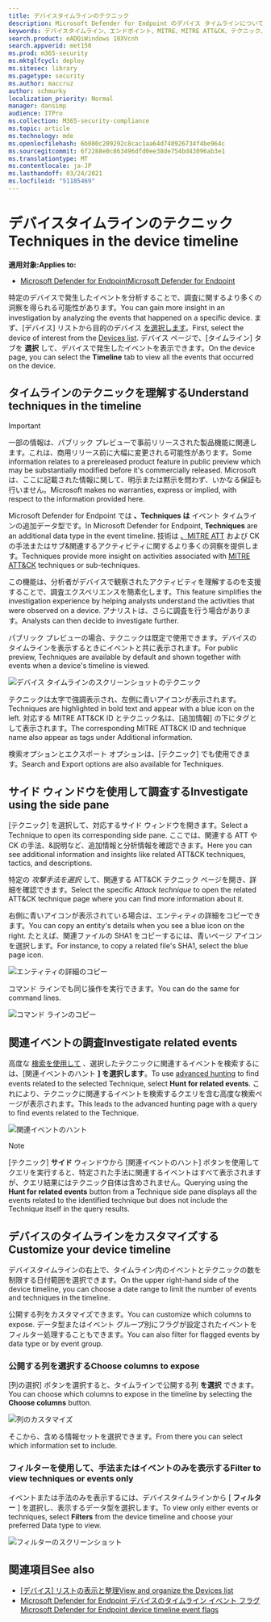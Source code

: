 ```yaml
---
title: デバイスタイムラインのテクニック
description: Microsoft Defender for Endpoint のデバイス タイムラインについて
keywords: デバイスタイムライン、エンドポイント、MITRE、MITRE ATT&CK、テクニック、戦術
search.product: eADQiWindows 10XVcnh
search.appverid: met150
ms.prod: m365-security
ms.mktglfcycl: deploy
ms.sitesec: library
ms.pagetype: security
ms.author: maccruz
author: schmurky
localization_priority: Normal
manager: dansimp
audience: ITPro
ms.collection: M365-security-compliance
ms.topic: article
ms.technology: mde
ms.openlocfilehash: 6b080c209292c8cac1aa64d748926734f4be964c
ms.sourcegitcommit: 6f2288e0c863496dfd0ee38de754bd43096ab3e1
ms.translationtype: MT
ms.contentlocale: ja-JP
ms.lasthandoff: 03/24/2021
ms.locfileid: "51185469"
---
```

# <a name="techniques-in-the-device-timeline"></a><span data-ttu-id="6ffe8-104">デバイスタイムラインのテクニック</span><span class="sxs-lookup"><span data-stu-id="6ffe8-104">Techniques in the device timeline</span></span>


<span data-ttu-id="6ffe8-105">**適用対象:**</span><span class="sxs-lookup"><span data-stu-id="6ffe8-105">**Applies to:**</span></span>
- [<span data-ttu-id="6ffe8-106">Microsoft Defender for Endpoint</span><span class="sxs-lookup"><span data-stu-id="6ffe8-106">Microsoft Defender for Endpoint</span></span>](https://go.microsoft.com/fwlink/p/?linkid=2154037)


<span data-ttu-id="6ffe8-107">特定のデバイスで発生したイベントを分析することで、調査に関するより多くの洞察を得られる可能性があります。</span><span class="sxs-lookup"><span data-stu-id="6ffe8-107">You can gain more insight in an investigation by analyzing the events that happened on a specific device.</span></span> <span data-ttu-id="6ffe8-108">まず、[デバイス] リストから目的のデバイス [を選択します](machines-view-overview.md)。</span><span class="sxs-lookup"><span data-stu-id="6ffe8-108">First, select the device of interest from the [Devices list](machines-view-overview.md).</span></span> <span data-ttu-id="6ffe8-109">デバイス ページで、[タイムライン] タブを **選択** して、デバイスで発生したイベントを表示できます。</span><span class="sxs-lookup"><span data-stu-id="6ffe8-109">On the device page, you can select the **Timeline** tab to view all the events that occurred on the device.</span></span>

## <a name="understand-techniques-in-the-timeline"></a><span data-ttu-id="6ffe8-110">タイムラインのテクニックを理解する</span><span class="sxs-lookup"><span data-stu-id="6ffe8-110">Understand techniques in the timeline</span></span>

>[!IMPORTANT]
><span data-ttu-id="6ffe8-111">一部の情報は、パブリック プレビューで事前リリースされた製品機能に関連します。これは、商用リリース前に大幅に変更される可能性があります。</span><span class="sxs-lookup"><span data-stu-id="6ffe8-111">Some information relates to a prereleased product feature in public preview which may be substantially modified before it's commercially released.</span></span> <span data-ttu-id="6ffe8-112">Microsoft は、ここに記載された情報に関して、明示または黙示を問わず、いかなる保証も行いません。</span><span class="sxs-lookup"><span data-stu-id="6ffe8-112">Microsoft makes no warranties, express or implied, with respect to the information provided here.</span></span>

<span data-ttu-id="6ffe8-113">Microsoft Defender for Endpoint では **、Techniques は** イベント タイムラインの追加データ型です。</span><span class="sxs-lookup"><span data-stu-id="6ffe8-113">In Microsoft Defender for Endpoint, **Techniques** are an additional data type in the event timeline.</span></span> <span data-ttu-id="6ffe8-114">技術は [、MITRE ATT](https://attack.mitre.org/) および CK の手法またはサブ&関連するアクティビティに関するより多くの洞察を提供します。</span><span class="sxs-lookup"><span data-stu-id="6ffe8-114">Techniques provide more insight on activities associated with [MITRE ATT&CK](https://attack.mitre.org/) techniques or sub-techniques.</span></span> 

<span data-ttu-id="6ffe8-115">この機能は、分析者がデバイスで観察されたアクティビティを理解するのを支援することで、調査エクスペリエンスを簡素化します。</span><span class="sxs-lookup"><span data-stu-id="6ffe8-115">This feature simplifies the investigation experience by helping analysts understand the activities that were observed on a device.</span></span> <span data-ttu-id="6ffe8-116">アナリストは、さらに調査を行う場合があります。</span><span class="sxs-lookup"><span data-stu-id="6ffe8-116">Analysts can then decide to investigate further.</span></span>

<span data-ttu-id="6ffe8-117">パブリック プレビューの場合、テクニックは既定で使用できます。デバイスのタイムラインを表示するときにイベントと共に表示されます。</span><span class="sxs-lookup"><span data-stu-id="6ffe8-117">For public preview, Techniques are available by default and shown together with events when a device's timeline is viewed.</span></span> 

![デバイス タイムラインのスクリーンショットのテクニック](images/device-timeline-2.png)

<span data-ttu-id="6ffe8-119">テクニックは太字で強調表示され、左側に青いアイコンが表示されます。</span><span class="sxs-lookup"><span data-stu-id="6ffe8-119">Techniques are highlighted in bold text and appear with a blue icon on the left.</span></span> <span data-ttu-id="6ffe8-120">対応する MITRE ATT&CK ID とテクニック名は、[追加情報] の下にタグとして表示されます。</span><span class="sxs-lookup"><span data-stu-id="6ffe8-120">The corresponding MITRE ATT&CK ID and technique name also appear as tags under Additional information.</span></span> 

<span data-ttu-id="6ffe8-121">検索オプションとエクスポート オプションは、[テクニック] でも使用できます。</span><span class="sxs-lookup"><span data-stu-id="6ffe8-121">Search and Export options are also available for Techniques.</span></span>

## <a name="investigate-using-the-side-pane"></a><span data-ttu-id="6ffe8-122">サイド ウィンドウを使用して調査する</span><span class="sxs-lookup"><span data-stu-id="6ffe8-122">Investigate using the side pane</span></span>

<span data-ttu-id="6ffe8-123">[テクニック] を選択して、対応するサイド ウィンドウを開きます。</span><span class="sxs-lookup"><span data-stu-id="6ffe8-123">Select a Technique to open its corresponding side pane.</span></span> <span data-ttu-id="6ffe8-124">ここでは、関連する ATT や CK の手法、&説明など、追加情報と分析情報を確認できます。</span><span class="sxs-lookup"><span data-stu-id="6ffe8-124">Here you can see additional information and insights like related ATT&CK techniques, tactics, and descriptions.</span></span> 

<span data-ttu-id="6ffe8-125">特定の *攻撃手法を選択* して、関連する ATT&CK テクニック ページを開き、詳細を確認できます。</span><span class="sxs-lookup"><span data-stu-id="6ffe8-125">Select the specific *Attack technique* to open the related ATT&CK technique page where you can find more information about it.</span></span>

<span data-ttu-id="6ffe8-126">右側に青いアイコンが表示されている場合は、エンティティの詳細をコピーできます。</span><span class="sxs-lookup"><span data-stu-id="6ffe8-126">You can copy an entity's details when you see a blue icon on the right.</span></span> <span data-ttu-id="6ffe8-127">たとえば、関連ファイルの SHA1 をコピーするには、青いページ アイコンを選択します。</span><span class="sxs-lookup"><span data-stu-id="6ffe8-127">For instance, to copy a related file's SHA1, select the blue page icon.</span></span>

![エンティティの詳細のコピー](images/techniques-side-pane-clickable.png)

<span data-ttu-id="6ffe8-129">コマンド ラインでも同じ操作を実行できます。</span><span class="sxs-lookup"><span data-stu-id="6ffe8-129">You can do the same for command lines.</span></span>

![コマンド ラインのコピー](images/techniques-side-pane-command.png)


## <a name="investigate-related-events"></a><span data-ttu-id="6ffe8-131">関連イベントの調査</span><span class="sxs-lookup"><span data-stu-id="6ffe8-131">Investigate related events</span></span>

<span data-ttu-id="6ffe8-132">高度な [検索を使用して](advanced-hunting-overview.md) 、選択したテクニックに関連するイベントを検索するには、[関連イベントのハント **] を選択します**。</span><span class="sxs-lookup"><span data-stu-id="6ffe8-132">To use [advanced hunting](advanced-hunting-overview.md) to find events related to the selected Technique, select **Hunt for related events**.</span></span> <span data-ttu-id="6ffe8-133">これにより、テクニックに関連するイベントを検索するクエリを含む高度な検索ページが表示されます。</span><span class="sxs-lookup"><span data-stu-id="6ffe8-133">This leads to the advanced hunting page with a query to find events related to the Technique.</span></span>

![関連イベントのハント](images/techniques-hunt-for-related-events.png)

>[!NOTE]
><span data-ttu-id="6ffe8-135">[テクニック] **サイド** ウィンドウから [関連イベントのハント] ボタンを使用してクエリを実行すると、特定された手法に関連するイベントはすべて表示されますが、クエリ結果にはテクニック自体は含めされません。</span><span class="sxs-lookup"><span data-stu-id="6ffe8-135">Querying using the **Hunt for related events** button from a Technique side pane displays all the events related to the identified technique but does not include the Technique itself in the query results.</span></span>


## <a name="customize-your-device-timeline"></a><span data-ttu-id="6ffe8-136">デバイスのタイムラインをカスタマイズする</span><span class="sxs-lookup"><span data-stu-id="6ffe8-136">Customize your device timeline</span></span>

<span data-ttu-id="6ffe8-137">デバイスタイムラインの右上で、タイムライン内のイベントとテクニックの数を制限する日付範囲を選択できます。</span><span class="sxs-lookup"><span data-stu-id="6ffe8-137">On the upper right-hand side of the device timeline, you can choose a date range to limit the number of events and techniques in the timeline.</span></span> 

<span data-ttu-id="6ffe8-138">公開する列をカスタマイズできます。</span><span class="sxs-lookup"><span data-stu-id="6ffe8-138">You can customize which columns to expose.</span></span> <span data-ttu-id="6ffe8-139">データ型またはイベント グループ別にフラグが設定されたイベントをフィルター処理することもできます。</span><span class="sxs-lookup"><span data-stu-id="6ffe8-139">You can also filter for flagged events by data type or by event group.</span></span>

### <a name="choose-columns-to-expose"></a><span data-ttu-id="6ffe8-140">公開する列を選択する</span><span class="sxs-lookup"><span data-stu-id="6ffe8-140">Choose columns to expose</span></span>
<span data-ttu-id="6ffe8-141">[列の選択] ボタンを選択すると、タイムラインで公開する列 **を選択** できます。</span><span class="sxs-lookup"><span data-stu-id="6ffe8-141">You can choose which columns to expose in the timeline by selecting the **Choose columns** button.</span></span>

![列のカスタマイズ](images/filter-customize-columns.png)

<span data-ttu-id="6ffe8-143">そこから、含める情報セットを選択できます。</span><span class="sxs-lookup"><span data-stu-id="6ffe8-143">From there you can select which information set to include.</span></span>

### <a name="filter-to-view-techniques-or-events-only"></a><span data-ttu-id="6ffe8-144">フィルターを使用して、手法またはイベントのみを表示する</span><span class="sxs-lookup"><span data-stu-id="6ffe8-144">Filter to view techniques or events only</span></span>

<span data-ttu-id="6ffe8-145">イベントまたは手法のみを表示するには、デバイスタイムラインから [ **フィルター** ] を選択し、表示するデータ型を選択します。</span><span class="sxs-lookup"><span data-stu-id="6ffe8-145">To view only either events or techniques, select **Filters** from the device timeline and choose your preferred Data type to view.</span></span>

![フィルターのスクリーンショット](images/device-timeline-filters.png)



## <a name="see-also"></a><span data-ttu-id="6ffe8-147">関連項目</span><span class="sxs-lookup"><span data-stu-id="6ffe8-147">See also</span></span>
- <span data-ttu-id="6ffe8-148">[[デバイス] リストの表示と整理](machines-view-overview.md)</span><span class="sxs-lookup"><span data-stu-id="6ffe8-148">[View and organize the Devices list](machines-view-overview.md)</span></span>
- [<span data-ttu-id="6ffe8-149">Microsoft Defender for Endpoint デバイスのタイムライン イベント フラグ</span><span class="sxs-lookup"><span data-stu-id="6ffe8-149">Microsoft Defender for Endpoint device timeline event flags</span></span>](device-timeline-event-flag.md) 


 
